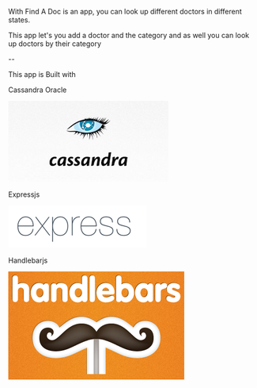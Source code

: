 With Find A Doc is an app, you can look up different doctors in different states.

This app let's you add a doctor and the category and as well you can look up doctors by their category

--


This app is Built with

Cassandra Oracle


![cassandra](public/Cassy.jpg)

Expressjs


![express](public/Ex.png)

Handlebarjs


![handlebars](public/hanB.png)
